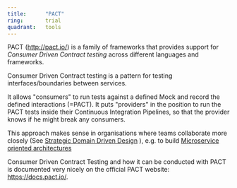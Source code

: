 ```yaml
---
title:      "PACT"
ring:       trial
quadrant:   tools
---
```


PACT (<http://pact.io/>) is a family of frameworks that provides support for *Consumer Driven Contract testing* across different languages and frameworks.

Consumer Driven Contract testing is a pattern for testing interfaces/boundaries between services.

It allows "consumers" to run tests against a defined Mock and record the defined interactions (=PACT).
It puts "providers" in the position to run the PACT tests inside their Continuous Integration Pipelines, so that the provider knows if he might break any consumers.

This approach makes sense in organisations where teams collaborate more closely (See [Strategic Domain Driven Design](/methods-and-patterns/strategic-domain-driven-design/) ), e.g. to build [Microservice oriented architectures](/methods-and-patterns/microservices/)

Consumer Driven Contract Testing and how it can be conducted with PACT is documented very nicely on the official PACT website: <https://docs.pact.io/>.
